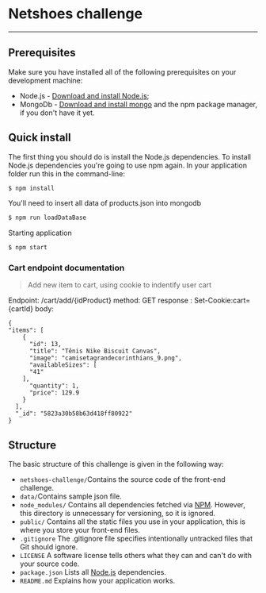 # Netshoes challenge
--------------------

## Prerequisites

Make sure you have installed all of the following prerequisites on your development machine:

* Node.js - [Download and install Node.js](https://nodejs.org/en/download/);
* MongoDb - [Download and install mongo](https://docs.mongodb.com/manual/installation/) and the npm package manager, if you don't have it yet.

## Quick install

The first thing you should do is install the Node.js dependencies. To install Node.js dependencies you're going to use npm again. In your application folder run this in the command-line:

```bash
$ npm install
```

You'll need to insert all data of products.json into mongodb

```bash
$ npm run loadDataBase
```

Starting application

```bash
$ npm start
```



### Cart endpoint documentation

   > Add new item to cart, using cookie to indentify user cart

Endpoint: /cart/add/{idProduct}
method: GET
response :
Set-Cookie:cart={cartId}
body:
```
{
"items": [
    {
      "id": 13,
      "title": "Tênis Nike Biscuit Canvas",
      "image": "camisetagrandecorinthians_9.png",
      "availableSizes": [
      "41"
    ],
      "quantity": 1,
      "price": 129.9
    }
  ],
  "_id": "5823a30b58b63d418ff80922"
}
```


## Structure

The basic structure of this challenge is given in the following way:

* `netshoes-challenge/`Contains the source code of the front-end challenge.
* `data/`Contains sample json file.
* `node_modules/` Contains all dependencies fetched via [NPM](https://www.npmjs.org/). However, this directory is unnecessary for versioning, so it is ignored.
* `public/` Contains all the static files you use in your application, this is where you store your front-end files.
* `.gitignore` The .gitignore file specifies intentionally untracked files that Git should ignore.
* `LICENSE` A software license tells others what they can and can't do with your source code.
* `package.json` Lists all [Node.js](http://nodejs.org/) dependencies.
* `README.md` Explains how your application works.
